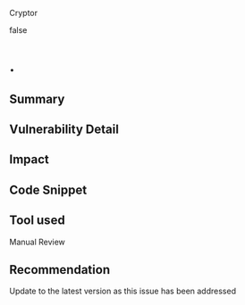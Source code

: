 Cryptor

false

# .

## Summary

## Vulnerability Detail

## Impact

## Code Snippet

## Tool used

Manual Review

## Recommendation

Update to the latest version as this issue has been addressed
